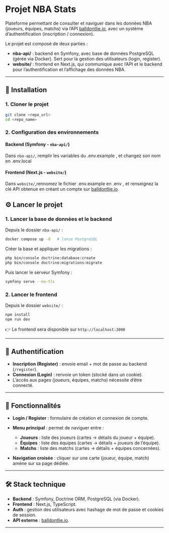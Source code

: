 # Projet NBA Stats

Plateforme permettant de consulter et naviguer dans les données NBA (joueurs, équipes, matchs) via l’API [balldontlie.io](http://www.balldontlie.io/), avec un système d’authentification (inscription / connexion).

Le projet est composé de deux parties :

* **nba-api/** : backend en Symfony, avec base de données PostgreSQL (gérée via Docker). Sert pour la gestion des utilisateurs (login, register).
* **website/** : frontend en Next.js, qui communique avec l’API et le backend pour l’authentification et l’affichage des données NBA.

---

## 🚀 Installation

### 1. Cloner le projet

```bash
git clone <repo_url>
cd <repo_name>
```

### 2. Configuration des environnements

#### Backend (Symfony - `nba-api/`)

Dans `nba-api/`, remplir les variables du .env.example , et changez son nom en .env.local

#### Frontend (Next.js - `website/`)

Dans `website/`,rennomez le fichier .env.example en .env , et renseignez la clé API obtenue en créant un compte sur [balldontlie.io](http://www.balldontlie.io/).


## ⚙️ Lancer le projet

### 1. Lancer la base de données et le backend

Depuis le dossier `nba-api/` :

```bash
docker compose up -d   # lance PostgreSQL
```

Créer la base et appliquer les migrations :

```bash
php bin/console doctrine:database:create
php bin/console doctrine:migrations:migrate
```

Puis lancer le serveur Symfony :

```bash
symfony serve --no-tls
```

### 2. Lancer le frontend

Depuis le dossier `website/` :

```bash
npm install
npm run dev
```

👉 Le frontend sera disponible sur `http://localhost:3000`

---

## 🔑 Authentification

* **Inscription (Register)** : envoie email + mot de passe au backend (`/register`).
* **Connexion (Login)** : renvoie un token (stocké dans un cookie).
* L’accès aux pages (joueurs, équipes, matchs) nécessite d’être connecté.

---

## 📌 Fonctionnalités

* **Login / Register** : formulaire de création et connexion de compte.
* **Menu principal** : permet de naviguer entre :

  * **Joueurs** : liste des joueurs (cartes → détails du joueur + équipe).
  * **Équipes** : liste des équipes (cartes → détails + joueurs de l’équipe).
  * **Matchs** : liste des matchs (cartes → détails + équipes concernées).
* **Navigation croisée** : cliquer sur une carte (joueur, équipe, match) amène sur sa page dédiée.

---

## 🛠️ Stack technique

* **Backend** : Symfony, Doctrine ORM, PostgreSQL (via Docker).
* **Frontend** : Next.js, TypeScript.
* **Auth** : gestion des utilisateurs avec hashage de mot de passe et cookies de session.
* **API externe** : [balldontlie.io](http://www.balldontlie.io/).

---